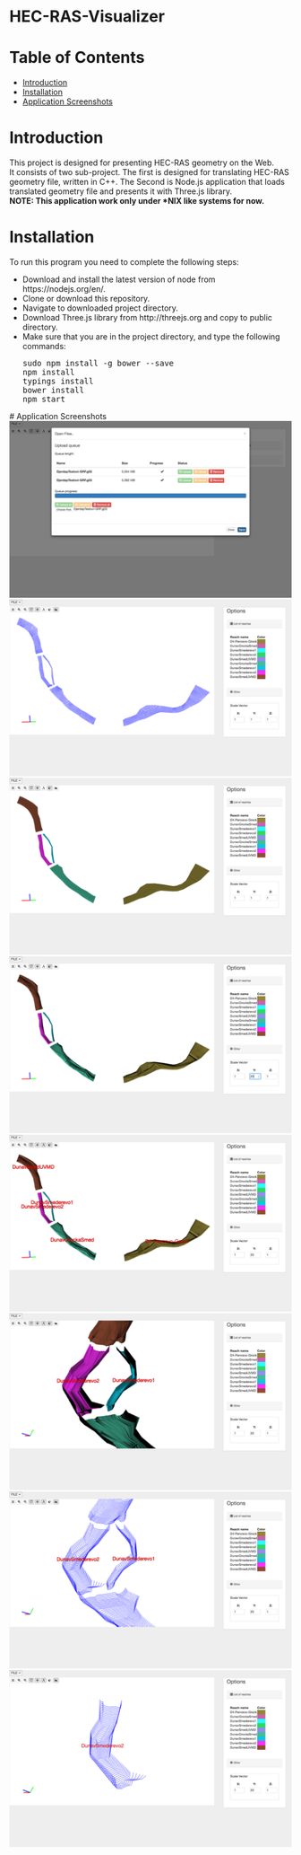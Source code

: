 <h1>HEC-RAS-Visualizer</h1>
<h1>Table of Contents</h1>
<!-- TOC depthFrom:1 depthTo:6 insertAnchor:false orderedList:false updateOnSave:true withLinks:true -->

- [Introduction](#introduction)
- [Installation](#installation)
- [Application Screenshots](#application-screenshots)

<!-- /TOC -->

# Introduction
This project is designed for presenting HEC-RAS geometry on the Web.  
It consists of two sub-project. The first is designed for translating HEC-RAS geometry file, written in C++. The Second is Node.js application that loads translated geometry file and presents it with Three.js library.</br>
<b>NOTE: This application work only under *NIX like systems for now.</b>
# Installation
To run this program you need to complete the following steps:
<ul>
<li>Download and install the latest version of node from https://nodejs.org/en/.</li>
<li>Clone or download this repository.</li>
<li>Navigate to downloaded project directory.</li>
<li>Download Three.js library from http://threejs.org and copy to public directory. </li>
<li>Make sure that you are in the project directory, and type the following commands:</br>
<pre>
sudo npm install -g bower --save
npm install
typings install
bower install
npm start</pre></li>
</li>
</ul>
# Application Screenshots

<img src="screenshots/Screen Shot 2016-07-20 at 11.50.30.png" />
<img src="screenshots/Screen Shot 2016-07-20 at 11.51.07.png" />
<img src="screenshots/Screen Shot 2016-07-20 at 11.51.10.png" />
<img src="screenshots/Screen Shot 2016-07-20 at 11.51.29.png" />
<img src="screenshots/Screen Shot 2016-07-20 at 11.51.38.png" />
<img src="screenshots/Screen Shot 2016-07-20 at 11.51.48.png" />
<img src="screenshots/Screen Shot 2016-07-20 at 11.51.54.png" />
<img src="screenshots/Screen Shot 2016-07-20 at 11.52.24.png" />